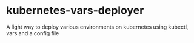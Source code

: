 # kubernetes-vars-deployer
A light way to deploy various environments on kubernetes using kubectl, vars and a config file
